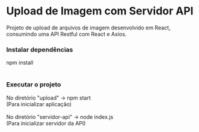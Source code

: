 <h1>Upload de Imagem com Servidor API</h1>

<p>Projeto de upload de arquivos de imagem desenvolvido em React, consumindo uma API Restful com React e Axios.</p>

<h3><b>Instalar dependências</b></h3>
npm install 
</br></br> 
<h3><b>Executar o projeto</b></h3>
No diretório "upload" -> npm start 
</br> 
(Para inicializar aplicação)
</br></br>
No diretório "servidor-api" -> node index.js
</br>
(Para inicializar servidor da API)</p>
